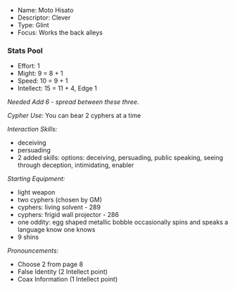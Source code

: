 - Name: Moto Hisato
- Descriptor: Clever
- Type: Glint
- Focus: Works the back alleys

### Stats Pool

- Effort: 1
- Might: 9 = 8 + 1
- Speed: 10 = 9 + 1
- Intellect: 15 = 11 + 4, Edge 1

_*Needed* Add 6 - spread between these three._

*Cypher Use:*
You can bear 2 cyphers at a time

*Interaction Skills:*
- deceiving
- persuading
- 2 added skills: options: deceiving, persuading, public speaking, seeing through deception, intimidating, enabler

*Starting Equipment:*
- light weapon
- two cyphers (chosen by GM)
- cyphers: living solvent - 289
- cyphers: frigid wall projector - 286
- one oddity: egg shaped metallic bobble occasionally spins and speaks a language know one knows
- 9 shins

*Pronouncements:*
- Choose 2 from page 8
- False Identity (2 Intellect point)
- Coax Information (1 Intellect point)

